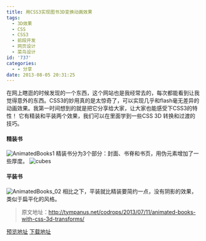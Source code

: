 ```yaml
---
title: 用CSS3实现图书3D变换动画效果
tags:
  - 3D效果
  - CSS
  - CSS3
  - 前段开发
  - 网页设计
  - 菜鸟设计
id: '737'
categories:
  - - 分享
date: 2013-08-05 20:31:25
---
```


在网上瞎逛的时候发现的一个东西，这个网站也是我经常去的，每次都能看到让我觉得意外的东西。CSS3的妙用真的是太惊奇了，可以实现几乎和flash毫无差异的动画效果。我第一时间想到的就是把它分享给大家，让大家也能感受下CSS3的特性！ 它有精装和平装两个效果，我们可以在里面学到一些CSS 3D 转换和过渡的技巧。

#### 精装书

![AnimatedBooks1](http://vsnote.test/wp-content/uploads/2013/08/AnimatedBooks_011.png) 精装书分为3个部分：封面、书脊和书页，用伪元素增加了一些厚度。 ![cubes](http://vsnote.test/wp-content/uploads/2013/08/cubes.jpg)

#### 平装书

![AnimatedBooks_02](http://vsnote.test/wp-content/uploads/2013/08/AnimatedBooks_02.png) 相比之下，平装就比精装要简约一点，没有阴影的效果，类似于扁平化的风格。

> 原文地址：http://tympanus.net/codrops/2013/07/11/animated-books-with-css-3d-transforms/

[预览地址](http://tympanus.net/Development/AnimatedBooks/) [下载地址](http://tympanus.net/Development/AnimatedBooks/AnimatedBooks.zip)